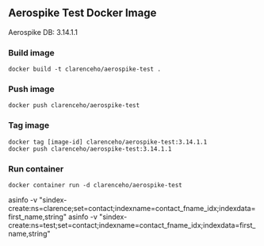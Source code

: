 Aerospike Test Docker Image
---------------------------

Aerospike DB: 3.14.1.1

### Build image
    docker build -t clarenceho/aerospike-test .

### Push image
    docker push clarenceho/aerospike-test

### Tag image
    docker tag [image-id] clarenceho/aerospike-test:3.14.1.1
    docker push clarenceho/aerospike-test:3.14.1.1

### Run container
    docker container run -d clarenceho/aerospike-test

asinfo -v "sindex-create:ns=clarence;set=contact;indexname=contact_fname_idx;indexdata=first_name,string"
asinfo -v "sindex-create:ns=test;set=contact;indexname=contact_fname_idx;indexdata=first_name,string"